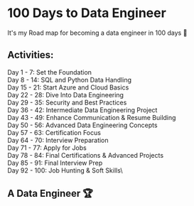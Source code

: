 # 100 Days to Data Engineer

It's my Road map for becoming a data engineer in 100 days 🚀

## Activities:

Day 1 - 7: Set the Foundation\
Day 8 - 14: SQL and Python Data Handling\
Day 15 - 21: Start Azure and Cloud Basics\
Day 22 - 28: Dive Into Data Engineering\
Day 29 - 35: Security and Best Practices\
Day 36 - 42: Intermediate Data Engineering Project\
Day 43 - 49: Enhance Communication & Resume Building\
Day 50 - 56: Advanced Data Engineering Concepts\
Day 57 - 63: Certification Focus\
Day 64 - 70: Interview Preparation\
Day 71 - 77: Apply for Jobs\
Day 78 - 84: Final Certifications & Advanced Projects\
Day 85 - 91: Final Interview Prep\
Day 92 - 100: Job Hunting & Soft Skills\

## A Data Engineer 🏆
